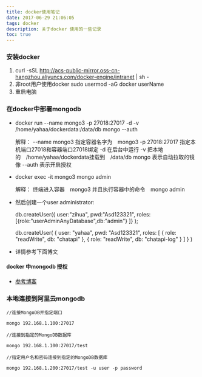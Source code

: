 ```yaml
---
title: docker使用笔记
date: 2017-06-29 21:06:05
tags: docker
description: 关于docker 使用的一些记录
toc: true
---
```



### 安装docker
1. curl -sSL http://acs-public-mirror.oss-cn-hangzhou.aliyuncs.com/docker-engine/intranet | sh -
2. 非root用户使用docker sudo usermod -aG docker userName
3. 重启电脑


### 在docker中部署mongodb
* docker run --name mongo3 -p 27018:27017 -d -v /home/yahaa/dockerdata:/data/db mongo --auth


    解释：
        --name mongo3 指定容器名字为　mongo3
        -p 27018:27017 指定本机端口27018和容器端口27018绑定
        -d 在后台中运行
        -v 把本地的　/home/yahaa/dockerdata挂载到　/data/db
        mongo 表示自动拉取的镜像
        --auth 表示开启授权


* docker exec -it mongo3 mongo admin


    解释：
        终端进入容器　mongo3 并且执行容器中的命令　mongo admin

* 然后创建一个user administrator:


    db.createUser({
        user:"zihua",
        pwd:"Asd123321",
        roles:[{role:"userAdminAnyDatabase",db:"admin"}
        ]}
    );


    db.createUser(
  {
    user: "yahaa",
    pwd: "Asd123321",
    roles: [ { role: "readWrite", db: "chatapi" },
             { role: "readWrite", db: "chatapi-log" } ]
  }
)

* 详情参考下面博文
#### docker 中mongodb 授权
* [参考博客](https://blog.igevin.info/posts/docker-mongo-auth/)


### 本地连接到阿里云mongodb


    //连接MongoDB并指定端口

    mongo 192.168.1.100:27017

    //连接到指定的MongoDB数据库

    mongo 192.168.1.100:27017/test

    //指定用户名和密码连接到指定的MongoDB数据库

    mongo 192.168.1.200:27017/test -u user -p password
